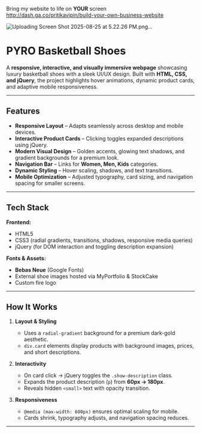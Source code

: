 
Bring my website to life on **YOUR** screen
http://dash.ga.co/pritikavipin/build-your-own-business-website


![Uploading Screen Shot 2025-08-25 at 5.22.26 PM.png…]()



# PYRO Basketball Shoes





A **responsive, interactive, and visually immersive webpage** showcasing luxury basketball shoes with a sleek UI/UX design. Built with **HTML, CSS, and jQuery**, the project highlights hover animations, dynamic product cards, and adaptive mobile responsiveness.

---

## Features

- **Responsive Layout** – Adapts seamlessly across desktop and mobile devices.  
- **Interactive Product Cards** – Clicking toggles expanded descriptions using jQuery.  
- **Modern Visual Design** – Golden accents, glowing text shadows, and gradient backgrounds for a premium look.  
- **Navigation Bar** – Links for **Women, Men, Kids** categories.  
- **Dynamic Styling** – Hover scaling, shadows, and text transitions.  
- **Mobile Optimization** – Adjusted typography, card sizing, and navigation spacing for smaller screens.  

---

## Tech Stack

**Frontend:**  
- HTML5  
- CSS3 (radial gradients, transitions, shadows, responsive media queries)  
- jQuery (for DOM interaction and toggling description expansion)  

**Fonts & Assets:**  
- **Bebas Neue** (Google Fonts)  
- External shoe images hosted via MyPortfolio & StockCake  
- Custom fire logo  

---

## How It Works

1. **Layout & Styling**  
   - Uses a `radial-gradient` background for a premium dark-gold aesthetic.  
   - `div.card` elements display products with background images, prices, and short descriptions.  

2. **Interactivity**  
   - On card click → jQuery toggles the `.show-description` class.  
   - Expands the product description (`p`) from **60px → 180px**.  
   - Reveals hidden `<small>` text with opacity transition.  

3. **Responsiveness**  
   - `@media (max-width: 600px)` ensures optimal scaling for mobile.  
   - Cards shrink, typography adjusts, and navigation spacing reduces.  

---
